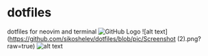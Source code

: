 # dotfiles
dotfiles for neovim and terminal
![GitHub Logo](/images/github-logo.png)
![alt text](https://github.com/sikoshelev/dotfiles/blob/pic/Screenshot (2).png?raw=true)
![alt text](https://github.com/[username]/[reponame]/blob/[branch]/image.jpg?raw=true)
